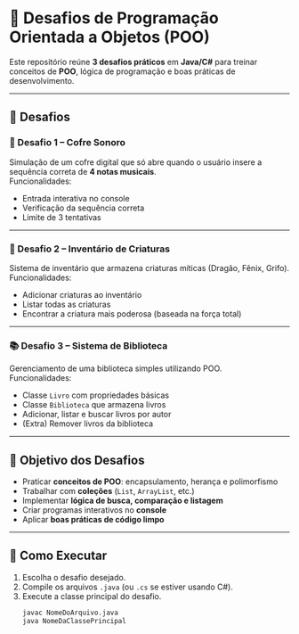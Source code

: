 # 🚀 Desafios de Programação Orientada a Objetos (POO)

Este repositório reúne **3 desafios práticos** em **Java/C#** para treinar conceitos de **POO**, lógica de programação e boas práticas de desenvolvimento.

---

## 📌 Desafios

### 🔑 Desafio 1 – Cofre Sonoro
Simulação de um cofre digital que só abre quando o usuário insere a sequência correta de **4 notas musicais**.  
Funcionalidades:
- Entrada interativa no console
- Verificação da sequência correta
- Limite de 3 tentativas

---

### 🐉 Desafio 2 – Inventário de Criaturas
Sistema de inventário que armazena criaturas míticas (Dragão, Fênix, Grifo).  
Funcionalidades:
- Adicionar criaturas ao inventário
- Listar todas as criaturas
- Encontrar a criatura mais poderosa (baseada na força total)

---

### 📚 Desafio 3 – Sistema de Biblioteca
Gerenciamento de uma biblioteca simples utilizando POO.  
Funcionalidades:
- Classe `Livro` com propriedades básicas
- Classe `Biblioteca` que armazena livros
- Adicionar, listar e buscar livros por autor
- (Extra) Remover livros da biblioteca

---

## 🎯 Objetivo dos Desafios
- Praticar **conceitos de POO**: encapsulamento, herança e polimorfismo
- Trabalhar com **coleções** (`List`, `ArrayList`, etc.)
- Implementar **lógica de busca, comparação e listagem**
- Criar programas interativos no **console**
- Aplicar **boas práticas de código limpo**

---

## 🚀 Como Executar
1. Escolha o desafio desejado.
2. Compile os arquivos `.java` (ou `.cs` se estiver usando C#).
3. Execute a classe principal do desafio.
   ```bash
   javac NomeDoArquivo.java
   java NomeDaClassePrincipal
